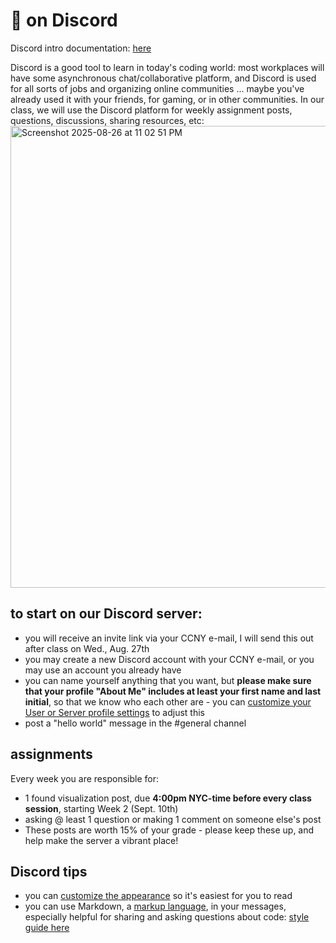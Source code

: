 # 👾 on Discord

Discord intro documentation: [here](https://support.discord.com/hc/en-us/articles/360045138571-Beginner-s-Guide-to-Discord)

Discord is a good tool to learn in today's coding world: most workplaces will have some asynchronous chat/collaborative platform, and Discord is used for all sorts of jobs and organizing online communities ... maybe you've already used it with your friends, for gaming, or in other communities. In our class, we will use the Discord platform for weekly assignment posts, questions, discussions, sharing resources, etc: 
<img width="1131" height="739" alt="Screenshot 2025-08-26 at 11 02 51 PM" src="https://github.com/user-attachments/assets/fce250c0-4419-4dbe-b572-b16984d0189a" />


## to start on our Discord server:
  - you will receive an invite link via your CCNY e-mail, I will send this out after class on Wed., Aug. 27th
  - you may create a new Discord account with your CCNY e-mail, or you may use an account you already have
  - you can name yourself anything that you want, but **please make sure that your profile "About Me" includes at least your first name and last initial**, so that we know who each other are - you can [customize your User or Server profile settings](https://support.discord.com/hc/en-us/articles/4409388345495-Server-Profiles#h_01FGCPP3V7BS1QVCQQZ2YC0RXB) to adjust this
  - post a "hello world" message in the #general channel

## assignments 

Every week you are responsible for:
- 1 found visualization post, due **4:00pm NYC-time before every class session**, starting Week 2 (Sept. 10th)
- asking @ least 1 question or making 1 comment on someone else's post
- These posts are worth 15% of your grade - please keep these up, and help make the server a vibrant place! 

## Discord tips
  - you can [customize the appearance](https://support.discord.com/hc/en-us/articles/207260127-How-can-I-change-Discord-s-appearance-theme-) so it's easiest for you to read
  - you can use Markdown, a [markup language](https://www.markdownguide.org/getting-started/), in your messages, especially helpful for sharing and asking questions about code: [style guide here](https://support.discord.com/hc/en-us/articles/210298617-Markdown-Text-101-Chat-Formatting-Bold-Italic-Underline-)

